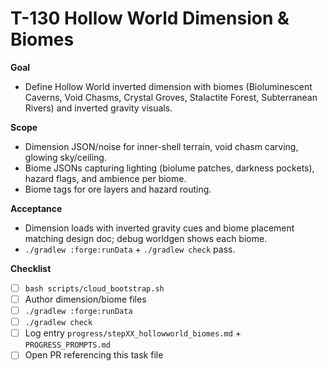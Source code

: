 # T-130 Hollow World Dimension & Biomes

**Goal**
- Define Hollow World inverted dimension with biomes (Bioluminescent Caverns, Void Chasms, Crystal Groves, Stalactite Forest, Subterranean Rivers) and inverted gravity visuals.

**Scope**
- Dimension JSON/noise for inner-shell terrain, void chasm carving, glowing sky/ceiling.
- Biome JSONs capturing lighting (biolume patches, darkness pockets), hazard flags, and ambience per biome.
- Biome tags for ore layers and hazard routing.

**Acceptance**
- Dimension loads with inverted gravity cues and biome placement matching design doc; debug worldgen shows each biome.
- `./gradlew :forge:runData` + `./gradlew check` pass.

**Checklist**
- [ ] `bash scripts/cloud_bootstrap.sh`
- [ ] Author dimension/biome files
- [ ] `./gradlew :forge:runData`
- [ ] `./gradlew check`
- [ ] Log entry `progress/stepXX_hollowworld_biomes.md` + `PROGRESS_PROMPTS.md`
- [ ] Open PR referencing this task file
